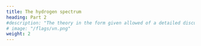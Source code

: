 ```yaml
---
title: The hydrogen spectrum
heading: Part 2
#description: "The theory in the form given allowed of a detailed discussion only in the case of periodic systems, and obviously was not able to account in detail for the characteristic difference between the hydrogen spectrum and the spectra of other elements"
# image: "/flags/vn.png"
weight: 2
---
```




